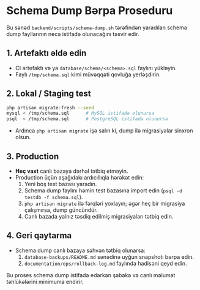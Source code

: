 # Schema Dump Bərpa Proseduru

Bu sənəd `backend/scripts/schema-dump.sh` tərəfindən yaradılan schema dump fayllarının necə istifadə olunacağını təsvir edir.

## 1. Artefaktı əldə edin
- CI artefaktı və ya `database/schema/<schema>.sql` faylını yükləyin.
- Faylı `/tmp/schema.sql` kimi müvəqqəti qovluğa yerləşdirin.

## 2. Lokal / Staging test
```bash
php artisan migrate:fresh --seed
mysql < /tmp/schema.sql      # MySQL istifadə olunursa
psql  < /tmp/schema.sql      # PostgreSQL istifadə olunursa
```
- Ardınca `php artisan migrate` işə salın ki, dump ilə migrasiyalar sinxron olsun.

## 3. Production
- **Heç vaxt** canlı bazaya dərhal tətbiq etməyin.
- Production üçün aşağıdakı ardıcıllıqla hərəkət edin:
  1. Yeni boş test bazası yaradın.
  2. Schema dump faylını həmin test bazasına import edin (`psql -d testdb -f schema.sql`).
  3. `php artisan migrate` ilə fərqləri yoxlayın; əgər heç bir migrasiya çalışmırsa, dump güncündür.
  4. Canlı bazada yalnız təsdiq edilmiş migrasiyaları tətbiq edin.

## 4. Geri qaytarma
- Schema dump canlı bazaya səhvən tətbiq olunarsa:
  1. `database-backups/README.md` sənədinə uyğun snapshotı bərpa edin.
  2. `documentation/ops/rollback-log.md` faylında hadisəni qeyd edin.

Bu proses schema dump istifadə edərkən şəbəkə və canlı məlumat təhlükələrini minimuma endirir.
